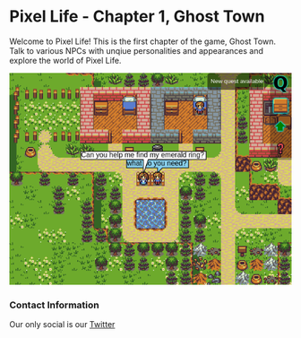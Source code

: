 # Pixel Life - Chapter 1, Ghost Town
Welcome to Pixel Life! This is the first chapter of the game, Ghost Town. Talk to various NPCs with unqiue personalities and appearances and explore the world of Pixel Life.

<img src="image/demo.png">

### Contact Information

Our only social is our [Twitter](https://x.com/PixelLifeSOL) 

